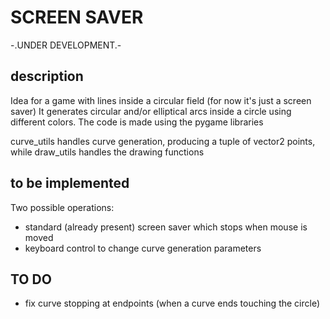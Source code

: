 # SCREEN SAVER
-.UNDER DEVELOPMENT.-

## description
Idea for a game with lines inside a circular field (for now it's just a screen saver)
It generates circular and/or elliptical arcs inside a circle using different colors.
The code is made using the pygame libraries

curve_utils handles curve generation, producing a tuple of vector2 points, while draw_utils handles the drawing functions


## to be implemented
Two possible operations:
- standard (already present) screen saver which stops when mouse is moved
- keyboard control to change curve generation parameters

## TO DO
- fix curve stopping at endpoints (when a curve ends touching the circle)
